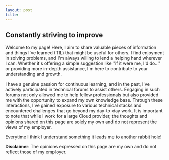 ```yaml
---
layout: post
title: 
---
```


## Constantly striving to improve

Welcome to my page! Here, I aim to share valuable pieces of information and things I've learned (TIL) that might be useful for others. I find enjoyment in solving problems, and I'm always willing to lend a helping hand wherever I can. Whether it's offering a simple suggestion like "if it were me, I'd do..." or providing more in-depth assistance, I'm here to contribute to your understanding and growth.

I have a genuine passion for continuous learning, and in the past, I've actively participated in technical forums to assist others. Engaging in such forums not only allowed me to help fellow professionals but also provided me with the opportunity to expand my own knowledge base. Through these interactions, I've gained exposure to various technical stacks and encountered challenges that go beyond my day-to-day work. It is important to note that while I work for a large Cloud provider, the thoughts and opinions shared on this page are solely my own and do not represent the views of my employer.

Everytime I think I understand something it leads me to another rabbit hole!

**Disclaimer**: The opinions expressed on this page are my own and do not reflect those of my employer.


